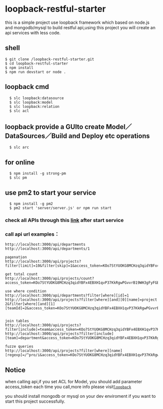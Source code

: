 # loopback-restful-starter

  this is a simple project use loopback framework which based on node.js and mongodb/mysql to build restful api,using this project you will create an api services with less code.


## shell
```
$ git clone /loopback-restful-starter.git
$ cd loopback-restful-starter
$ npm install
$ npm run devstart or node .

```

## loopback cmd
```
  $ slc loopback:datasource
  $ slc loopback:model
  $ slc loopback:relation
  $ slc acl
```


## loopback provide a GUIto create Model／DataSources／Build and Deploy etc operations
```
  $ slc arc
```

## for online
```
  $ npm install -g strong-pm
  $ slc pm
```

## use pm2 to start your service

```
  $ npm install -g pm2
  $ pm2 start 'server/server.js' or npm run start
```


### check all APIs through this [link](http://localhost:3000/explorer) after start service

### call api url examples：
    http://localhost:3000/api/departments
    http://localhost:3000/api/departments/1

    pagenation
    http://localhost:3000/api/projects?filter[limit]=10&filter[skip]=1&access_token=KOo7StYUOKG8MCHzq3qidYBFx4EBXH1qvP37KkRgwPGvvrB19WH3gFyFGBfgEru2
    
    get total count
    http://localhost:3000/api/projects/count?access_token=KOo7StYUOKG8MCHzq3qidYBFx4EBXH1qvP37KkRgwPGvvrB19WH3gFyFGBfgEru2

    use where condition
    http://localhost:3000/api/departments?filter[where][id]=1
    http://localhost:3000/api/projects?filter[where][and][0][name]=project 2&filter[where][and][1][teamId]=2&access_token=KOo7StYUOKG8MCHzq3qidYBFx4EBXH1qvP37KkRgwPGvvrB19WH3gFyFGBfgEru2


    join tables
    http://localhost:3000/api/projects?filter[include]=team&access_token=KOo7StYUOKG8MCHzq3qidYBFx4EBXH1qvP37KkRgwPGvvrB19WH3gFyFGBfgEru2
    http://localhost:3000/api/projects?filter[include][team]=department&access_token=KOo7StYUOKG8MCHzq3qidYBFx4EBXH1qvP37KkRgwPGvvrB19WH3gFyFGBfgEru2

    fuzze queries
    http://localhost:3000/api/projects?filter[where][name][regexp]=/^pro/i&access_token=KOo7StYUOKG8MCHzq3qidYBFx4EBXH1qvP37KkRgwPGvvrB19WH3gFyFGBfgEru2

## Notice
  when calling api,if you set ACL for Model, you should add parameter access_token each time you call,more info please visit[`loopback`](https://github.com/strongloop/loopback)


  you should install mongodb or mysql on your dev enviroment if you want to start this project successfully.





